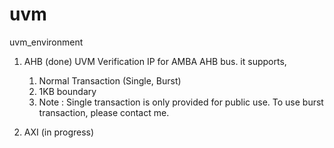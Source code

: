 # uvm
uvm_environment

1. AHB (done)
   UVM Verification IP for AMBA AHB bus.
   it supports,
      1) Normal Transaction (Single, Burst)
      2) 1KB boundary
      3) Note : Single transaction is only provided for public use.
                To use burst transaction, please contact me.
      
2. AXI (in progress)

